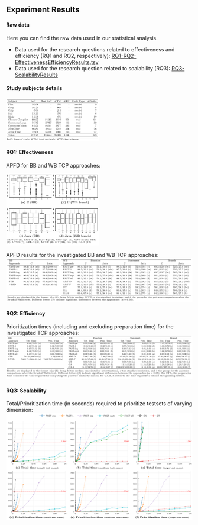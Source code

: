 Experiment Results
----------------

#### Raw data
Here you can find the raw data used in our statistical analysis.

 - Data used for the research questions related to effectiveness and efficiency (RQ1 and RQ2, respectively): [RQ1-RQ2-EffectivenessEfficiencyResults.tsv](RQ1-RQ2-EffectivenessEfficiencyResults.tsv)
 - Data used for the research question related to scalability (RQ3): [RQ3-ScalabilityResults](RQ3-ScalabilityResults.tsv)
 
#### Study subjects details
<img src="img/tab_subjects.png" width="50%">

#### RQ1: Effectiveness
APFD for BB and WB TCP approaches:

<img src="img/boxplots_apfd.png" width="50%">

APFD results for the investigated BB and WB TCP approaches:
<img src="img/tab_apfd.png" width="100%">

#### RQ2: Efficiency
Prioritization times (including and excluding preparation time) for the investigated TCP approaches:
<img src="img/tab_time.png" width="100%">

#### RQ3: Scalability
Total/Prioritization time (in seconds) required to prioritize testsets of varying dimension:
<img src="img/plots_scalability.png" width="100%">
